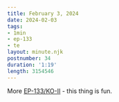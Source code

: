 ```yaml
---
title: February 3, 2024
date: 2024-02-03
tags:
- 1min
- ep-133
- te
layout: minute.njk
postnumber: 34
duration: '1:19'
length: 3154546
---
```

More [EP-133/KO-II](https://teenage.engineering/products/ep-133) - this thing is fun. 




